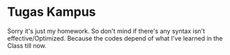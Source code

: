 Tugas Kampus
=====

Sorry it's just my homework. So don't mind if there's any syntax isn't effective/Optimized. Because the codes depend of what I've learned in the Class till now. 
